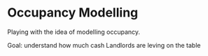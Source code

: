 Occupancy Modelling
===================

Playing with the idea of modelling occupancy.

Goal: understand how much cash Landlords are leving on the table
